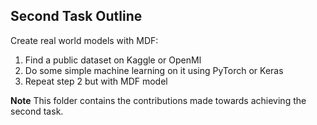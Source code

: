 ## Second Task Outline

Create real world models with MDF:

1. Find a public dataset on Kaggle or OpenMl
2. Do some simple machine learning on it using PyTorch or Keras
3. Repeat step 2 but with MDF model

**Note**
This folder contains the contributions made towards achieving the second task.